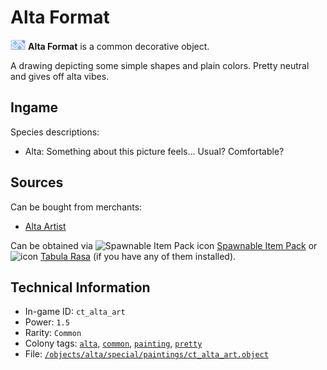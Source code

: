 # Alta Format

<img src="https://raw.githubusercontent.com/Ceterai/Enternia/main/objects/alta/special/paintings/ct_alta_art.png" alt="Alta Format icon" loading="lazy" height="16px" width="auto" /> **Alta Format** is a common decorative object.

A drawing depicting some simple shapes and plain colors. Pretty neutral and gives off alta vibes.

## Ingame

Species descriptions:

- Alta: Something about this picture feels... Usual? Comfortable?

## Sources

Can be bought from merchants:

- [Alta Artist](https://ceterai.github.io/MyEnternia/Wiki/AltaArtist)

Can be obtained via <img src="https://raw.githubusercontent.com/Silverfeelin/Starbound-SpawnableItemPack/master/interface/sip/iconSmall.png" alt="Spawnable Item Pack icon" width="18" height="14"/> [Spawnable Item Pack](https://steamcommunity.com/sharedfiles/filedetails/?id=733665104) or <img src="https://steamuserimages-a.akamaihd.net/ugc/263843960696222713/3EC9A7C005541F7D577EBCB8C5736B4EFC9973D6/" alt="icon" width="8" height="12"/> [Tabula Rasa](https://community.playstarbound.com/resources/the-tabula-rasa.3222/) (if you have any of them installed).

## Technical Information

- In-game ID: `ct_alta_art`
- Power: `1.5`
- Rarity: `Common`
- Colony tags: [`alta`](https://ceterai.github.io/MyEnternia/Wiki/Tags/Alta), [`common`](https://ceterai.github.io/MyEnternia/Wiki/Tags/Common), [`painting`](https://ceterai.github.io/MyEnternia/Wiki/Tags/Painting), [`pretty`](https://ceterai.github.io/MyEnternia/Wiki/Tags/Pretty)
- File: [`/objects/alta/special/paintings/ct_alta_art.object`](https://github.com/Ceterai/Enternia/blob/main/objects/alta/special/paintings/ct_alta_art.object)
